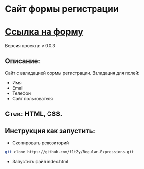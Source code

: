 # Сайт формы регистрации

# [Ссылка на форму](https://f1tzy.github.io/Regular-Expressions/)

Версия проекта: v 0.0.3

## Описание:
Сайт с валидацией формы регистрации. Валидация для полей:
  - Имя
  - Email
  - Телефон
  - Сайт пользователя

## Стек: HTML, CSS.

## Инструкция как запустить:
* Скопировать репозиторий 
```sh
git clone https://github.com/f1tZy/Regular-Expressions.git
```
* Запустить файл index.html
```
